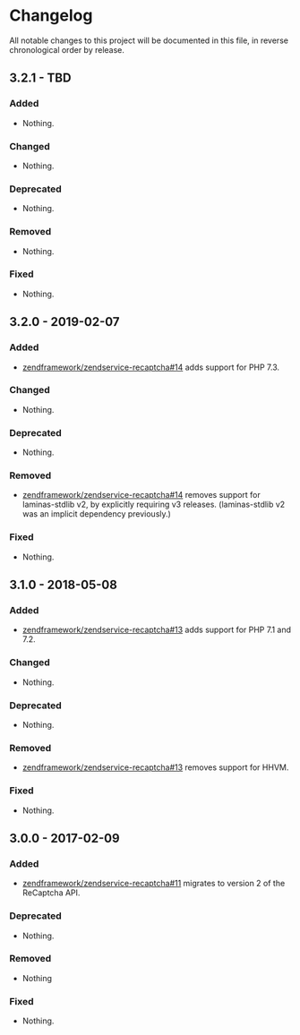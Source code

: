 # Changelog

All notable changes to this project will be documented in this file, in reverse chronological order by release.

## 3.2.1 - TBD

### Added

- Nothing.

### Changed

- Nothing.

### Deprecated

- Nothing.

### Removed

- Nothing.

### Fixed

- Nothing.

## 3.2.0 - 2019-02-07

### Added

- [zendframework/zendservice-recaptcha#14](https://github.com/zendframework/ZendService_ReCaptcha/pull/14) adds support for PHP 7.3.

### Changed

- Nothing.

### Deprecated

- Nothing.

### Removed

- [zendframework/zendservice-recaptcha#14](https://github.com/zendframework/ZendService_ReCaptcha/pull/14) removes support for laminas-stdlib v2, by explicitly requiring v3 releases.
  (laminas-stdlib v2 was an implicit dependency previously.)

### Fixed

- Nothing.

## 3.1.0 - 2018-05-08

### Added

- [zendframework/zendservice-recaptcha#13](https://github.com/zendframework/ZendService_ReCaptcha/pull/13) adds support for PHP 7.1 and 7.2.

### Changed

- Nothing.

### Deprecated

- Nothing.

### Removed

- [zendframework/zendservice-recaptcha#13](https://github.com/zendframework/ZendService_ReCaptcha/pull/13) removes support for HHVM.

### Fixed

- Nothing.

## 3.0.0 - 2017-02-09

### Added

- [zendframework/zendservice-recaptcha#11](https://github.com/zendframework/ZendService_ReCaptcha/pull/11) migrates to
  version 2 of the ReCaptcha API.

### Deprecated

- Nothing.

### Removed

- Nothing

### Fixed

- Nothing.
